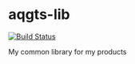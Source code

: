 # aqgts-lib

[![Build Status](https://travis-ci.org/aqgts/aqgts-lib.svg)](https://travis-ci.org/aqgts/aqgts-lib)

My common library for my products
